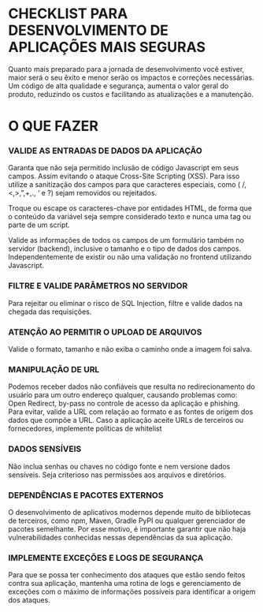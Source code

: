 # CHECKLIST PARA DESENVOLVIMENTO DE APLICAÇÕES MAIS SEGURAS

Quanto mais preparado para a jornada de desenvolvimento você estiver, maior será o seu êxito e menor serão os impactos e correções necessárias. <br />
Um código de alta qualidade e segurança, aumenta o valor geral do produto, reduzindo os custos e facilitando as atualizações e a manutenção. </p>

# O QUE FAZER

### VALIDE AS ENTRADAS DE DADOS DA APLICAÇÃO
Garanta que não seja permitido inclusão de código Javascript em seus campos. Assim evitando o ataque Cross-Site Scripting (XSS). Para isso utilize a sanitização dos campos para que caracteres especiais, como ( /, <,>,”,+,., ‘ e ?) sejam removidos ou rejeitados.

Troque ou escape os caracteres-chave por entidades HTML, de forma que o conteúdo da variável seja sempre considerado texto e nunca uma tag ou parte de um script.

Valide as informações de todos os campos de um formulário também no servidor (backend), inclusive o tamanho e o tipo de dados dos campos. Independentemente de existir ou não uma validação no frontend utilizando Javascript.

### FILTRE E VALIDE PARÂMETROS NO SERVIDOR
Para rejeitar ou eliminar o risco de SQL Injection, filtre e valide dados na chegada das requisições.

### ATENÇÃO AO PERMITIR O UPLOAD DE ARQUIVOS
Valide o formato, tamanho e não exiba o caminho onde a imagem foi salva.

### MANIPULAÇÃO DE URL
Podemos receber dados não confiáveis que resulta no redirecionamento do usuário para um outro endereço qualquer, causando problemas como: Open Redirect, by-pass no controle de acesso da aplicação e phishing. Para evitar, valide a URL com relação ao formato e as fontes de origem dos dados que compõe a URL.
Caso a aplicação aceite URLs de terceiros ou fornecedores, implemente políticas de whitelist

### DADOS SENSÍVEIS
Não inclua senhas ou chaves no código fonte e nem versione dados sensíveis.
Seja criterioso nas permissões aos arquivos e diretórios.

### DEPENDÊNCIAS E PACOTES EXTERNOS
O desenvolvimento de aplicativos modernos depende muito de bibliotecas de terceiros, como npm, Maven, Gradle PyPI ou qualquer gerenciador de pacotes semelhante. Por esse motivo, é importante garantir que não haja vulnerabilidades conhecidas nessas dependências da sua aplicação.


### IMPLEMENTE EXCEÇÕES E LOGS DE SEGURANÇA 
Para que se possa ter conhecimento dos ataques que estão sendo feitos contra sua aplicação, mantenha uma rotina de logs e gerenciamento de exceções com o máximo de informações possíveis para identificar a origem dos ataques.
